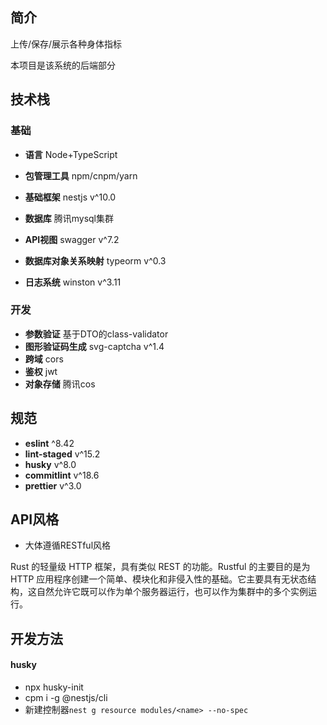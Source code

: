 ## 简介

上传/保存/展示各种身体指标

本项目是该系统的后端部分

## 技术栈

### 基础

- **语言** Node+TypeScript
- **包管理工具** npm/cnpm/yarn

- **基础框架** nestjs v^10.0
- **数据库** 腾讯mysql集群
- **API视图** swagger v^7.2
- **数据库对象关系映射** typeorm v^0.3
- **日志系统** winston v^3.11

### 开发

- **参数验证** 基于DTO的class-validator
- **图形验证码生成** svg-captcha v^1.4
- **跨域** cors
- **鉴权** jwt
- **对象存储** 腾讯cos

## 规范

- **eslint** ^8.42
- **lint-staged** v^15.2
- **husky** v^8.0
- **commitlint** v^18.6
- **prettier** v^3.0

## API风格

- 大体遵循RESTful风格

Rust 的轻量级 HTTP 框架，具有类似 REST 的功能。Rustful 的主要目的是为 HTTP 应用程序创建一个简单、模块化和非侵入性的基础。它主要具有无状态结构，这自然允许它既可以作为单个服务器运行，也可以作为集群中的多个实例运行。

## 开发方法

#### husky

- npx husky-init
- cpm i -g @nestjs/cli
- 新建控制器`nest g resource modules/<name> --no-spec `
